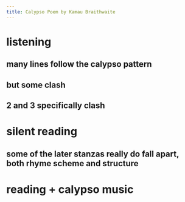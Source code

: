 ```yaml
---
title: Calypso Poem by Kamau Braithwaite
---
```


# listening

## many lines follow the calypso pattern

## but some clash

## 2 and 3 specifically clash

# silent reading

## some of the later stanzas really do fall apart, both rhyme scheme and structure

# reading + calypso music

